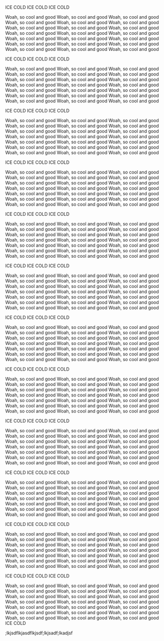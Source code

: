 ICE COLD ICE COLD ICE COLD

Woah, so cool and good Woah, so cool and good Woah, so cool and good
Woah, so cool and good Woah, so cool and good Woah, so cool and good
Woah, so cool and good Woah, so cool and good Woah, so cool and good
Woah, so cool and good Woah, so cool and good Woah, so cool and good
Woah, so cool and good Woah, so cool and good Woah, so cool and good
Woah, so cool and good Woah, so cool and good Woah, so cool and good
Woah, so cool and good Woah, so cool and good Woah, so cool and good

ICE COLD ICE COLD ICE COLD

Woah, so cool and good Woah, so cool and good Woah, so cool and good
Woah, so cool and good Woah, so cool and good Woah, so cool and good
Woah, so cool and good Woah, so cool and good Woah, so cool and good
Woah, so cool and good Woah, so cool and good Woah, so cool and good
Woah, so cool and good Woah, so cool and good Woah, so cool and good
Woah, so cool and good Woah, so cool and good Woah, so cool and good
Woah, so cool and good Woah, so cool and good Woah, so cool and good

ICE COLD ICE COLD ICE COLD

Woah, so cool and good Woah, so cool and good Woah, so cool and good
Woah, so cool and good Woah, so cool and good Woah, so cool and good
Woah, so cool and good Woah, so cool and good Woah, so cool and good
Woah, so cool and good Woah, so cool and good Woah, so cool and good
Woah, so cool and good Woah, so cool and good Woah, so cool and good
Woah, so cool and good Woah, so cool and good Woah, so cool and good
Woah, so cool and good Woah, so cool and good Woah, so cool and good

ICE COLD ICE COLD ICE COLD

Woah, so cool and good Woah, so cool and good Woah, so cool and good
Woah, so cool and good Woah, so cool and good Woah, so cool and good
Woah, so cool and good Woah, so cool and good Woah, so cool and good
Woah, so cool and good Woah, so cool and good Woah, so cool and good
Woah, so cool and good Woah, so cool and good Woah, so cool and good
Woah, so cool and good Woah, so cool and good Woah, so cool and good
Woah, so cool and good Woah, so cool and good Woah, so cool and good

ICE COLD ICE COLD ICE COLD

Woah, so cool and good Woah, so cool and good Woah, so cool and good
Woah, so cool and good Woah, so cool and good Woah, so cool and good
Woah, so cool and good Woah, so cool and good Woah, so cool and good
Woah, so cool and good Woah, so cool and good Woah, so cool and good
Woah, so cool and good Woah, so cool and good Woah, so cool and good
Woah, so cool and good Woah, so cool and good Woah, so cool and good
Woah, so cool and good Woah, so cool and good Woah, so cool and good

ICE COLD ICE COLD ICE COLD

Woah, so cool and good Woah, so cool and good Woah, so cool and good
Woah, so cool and good Woah, so cool and good Woah, so cool and good
Woah, so cool and good Woah, so cool and good Woah, so cool and good
Woah, so cool and good Woah, so cool and good Woah, so cool and good
Woah, so cool and good Woah, so cool and good Woah, so cool and good
Woah, so cool and good Woah, so cool and good Woah, so cool and good
Woah, so cool and good Woah, so cool and good Woah, so cool and good

ICE COLD ICE COLD ICE COLD

Woah, so cool and good Woah, so cool and good Woah, so cool and good
Woah, so cool and good Woah, so cool and good Woah, so cool and good
Woah, so cool and good Woah, so cool and good Woah, so cool and good
Woah, so cool and good Woah, so cool and good Woah, so cool and good
Woah, so cool and good Woah, so cool and good Woah, so cool and good
Woah, so cool and good Woah, so cool and good Woah, so cool and good
Woah, so cool and good Woah, so cool and good Woah, so cool and good

ICE COLD ICE COLD ICE COLD

Woah, so cool and good Woah, so cool and good Woah, so cool and good
Woah, so cool and good Woah, so cool and good Woah, so cool and good
Woah, so cool and good Woah, so cool and good Woah, so cool and good
Woah, so cool and good Woah, so cool and good Woah, so cool and good
Woah, so cool and good Woah, so cool and good Woah, so cool and good
Woah, so cool and good Woah, so cool and good Woah, so cool and good
Woah, so cool and good Woah, so cool and good Woah, so cool and good

ICE COLD ICE COLD ICE COLD

Woah, so cool and good Woah, so cool and good Woah, so cool and good
Woah, so cool and good Woah, so cool and good Woah, so cool and good
Woah, so cool and good Woah, so cool and good Woah, so cool and good
Woah, so cool and good Woah, so cool and good Woah, so cool and good
Woah, so cool and good Woah, so cool and good Woah, so cool and good
Woah, so cool and good Woah, so cool and good Woah, so cool and good
Woah, so cool and good Woah, so cool and good Woah, so cool and good

ICE COLD ICE COLD ICE COLD

Woah, so cool and good Woah, so cool and good Woah, so cool and good
Woah, so cool and good Woah, so cool and good Woah, so cool and good
Woah, so cool and good Woah, so cool and good Woah, so cool and good
Woah, so cool and good Woah, so cool and good Woah, so cool and good
Woah, so cool and good Woah, so cool and good Woah, so cool and good
Woah, so cool and good Woah, so cool and good Woah, so cool and good
Woah, so cool and good Woah, so cool and good Woah, so cool and good

ICE COLD ICE COLD ICE COLD

Woah, so cool and good Woah, so cool and good Woah, so cool and good
Woah, so cool and good Woah, so cool and good Woah, so cool and good
Woah, so cool and good Woah, so cool and good Woah, so cool and good
Woah, so cool and good Woah, so cool and good Woah, so cool and good
Woah, so cool and good Woah, so cool and good Woah, so cool and good
Woah, so cool and good Woah, so cool and good Woah, so cool and good
Woah, so cool and good Woah, so cool and good Woah, so cool and good

ICE COLD ICE COLD ICE COLD

Woah, so cool and good Woah, so cool and good Woah, so cool and good
Woah, so cool and good Woah, so cool and good Woah, so cool and good
Woah, so cool and good Woah, so cool and good Woah, so cool and good
Woah, so cool and good Woah, so cool and good Woah, so cool and good
Woah, so cool and good Woah, so cool and good Woah, so cool and good
Woah, so cool and good Woah, so cool and good Woah, so cool and good
Woah, so cool and good Woah, so cool and good Woah, so cool and good
ICE COLD

;lkjsdflkjasdflkjsdf;lkjsadf;lkadjsf
